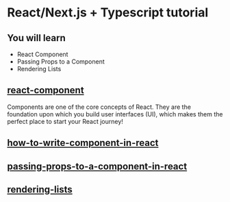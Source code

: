 # React/Next.js + Typescript tutorial

## You will learn
- React Component
- Passing Props to a Component
- Rendering Lists

## [react-component](https://react.dev/learn/your-first-component)
Components are one of the core concepts of React. They are the foundation upon which you build user interfaces (UI), which makes them the perfect place to start your React journey!

## [how-to-write-component-in-react](https://github.com/codingjogo/react-nextjs-tutorial/commit/03ec781900a2c55a1c87b4ffc194419232b8b0f9)

## [passing-props-to-a-component-in-react](https://github.com/codingjogo/react-nextjs-tutorial/commit/9dd525e3226008fc02ec41e9fdf936f8d02748e0)

## [rendering-lists]()